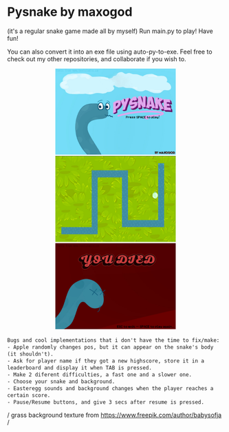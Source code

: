# Pysnake by maxogod
(it's a regular snake game made all by myself)
Run main.py to play! Have fun!

You can also convert it into an exe file using auto-py-to-exe.
Feel free to check out my other repositories, and collaborate if you wish to.


<div align="center">
  <img src="resources/title.jpg" width="280px" height="200px">
  <img src="resources/Ingame.png" width="280px" height="200px">
  <img src="resources/dead.jpg" width="280px" height="200px">
</div>


~~~
Bugs and cool implementations that i don't have the time to fix/make:
- Apple randomly changes pos, but it can appear on the snake's body (it shouldn't).
- Ask for player name if they got a new highscore, store it in a leaderboard and display it when TAB is pressed.
- Make 2 diferent difficulties, a fast one and a slower one.
- Choose your snake and background.
- Easteregg sounds and background changes when the player reaches a certain score.
- Pause/Resume buttons, and give 3 secs after resume is pressed.
~~~
/ grass background texture from https://www.freepik.com/author/babysofja /

